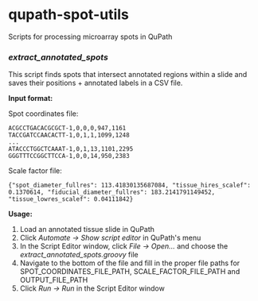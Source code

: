 # qupath-spot-utils
Scripts for processing microarray spots in QuPath

### *extract_annotated_spots*

This script finds spots that intersect annotated regions within a slide and saves their positions + annotated labels in a CSV file.

**Input format:**

Spot coordinates file:
```
ACGCCTGACACGCGCT-1,0,0,0,947,1161
TACCGATCCAACACTT-1,0,1,1,1099,1248
...
ATACCCTGGCTCAAAT-1,0,1,13,1101,2295
GGGTTTCCGGCTTCCA-1,0,0,14,950,2383
```

Scale factor file:
```
{"spot_diameter_fullres": 113.41830135687084, "tissue_hires_scalef": 0.1370614, "fiducial_diameter_fullres": 183.2141791149452, "tissue_lowres_scalef": 0.04111842}
```

**Usage:**
1) Load an annotated tissue slide in QuPath
2) Click *Automate -> Show script editor* in QuPath's menu
3) In the Script Editor window, click *File -> Open...* and choose the *extract_annotated_spots.groovy* file
4) Navigate to the bottom of the file and fill in the proper file paths for SPOT_COORDINATES_FILE_PATH, SCALE_FACTOR_FILE_PATH and OUTPUT_FILE_PATH
5) Click *Run -> Run* in the Script Editor window
